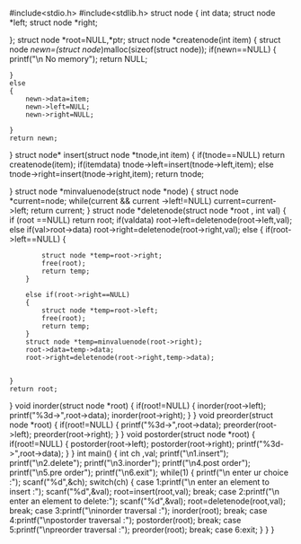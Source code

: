 #include<stdio.h>
#include<stdlib.h>
struct node
{
    int data;
    struct node *left;
    struct node *right;
    
    
};
struct node *root=NULL,*ptr;
struct node *createnode(int item)
{
    struct node *newn=(struct node*)malloc(sizeof(struct node));
    if(newn==NULL)
    {
        printf("\n No memory");
        return NULL;
        
    }
    else
    {
        newn->data=item;
        newn->left=NULL;
        newn->right=NULL;
        
    }
    return newn;
}
struct node* insert(struct node *tnode,int item)
{
    if(tnode==NULL)
    return createnode(item);
    if(item<tnode->data)
    tnode->left=insert(tnode->left,item);
    else
    tnode->right=insert(tnode->right,item);
    return tnode;
    
}
struct node *minvaluenode(struct node *node)
{
    struct node *current=node;
    while(current && current ->left!=NULL)
    current=current->left;
    return current;
}
struct node *deletenode(struct node *root , int val)
{
    if (root ==NULL)
    return root;
    if(val<root->data)
    root->left=deletenode(root->left,val);
    else if(val>root->data)
    root->right=deletenode(root->right,val);
    else
    {
        if(root->left==NULL)
        {
        
            struct node *temp=root->right;
            free(root);
            return temp;
        }
            
        else if(root->right==NULL)
        {
            struct node *temp=root->left;
            free(root);
            return temp;
        }
        struct node *temp=minvaluenode(root->right);
        root->data=temp->data;
        root->right=deletenode(root->right,temp->data);
        
        
    }
    return root;
}
void inorder(struct node *root)
{
    if(root!=NULL)
    {
        inorder(root->left);
        printf("%3d->",root->data);
        inorder(root->right);
    }
}
void preorder(struct node *root)
{
    if(root!=NULL)
    {
        printf("%3d->",root->data);
        preorder(root->left);
        preorder(root->right);
    }
}
void postorder(struct node *root)
{
    if(root!=NULL)
    {
        postorder(root->left);
        postorder(root->right);
        printf("%3d->",root->data);
    }
}
int main()
{
    int ch ,val;
    printf("\n1.insert");
    printf("\n2.delete");
    printf("\n3.inorder");
    printf("\n4.post order");
    printf("\n5.pre order");
    printf("\n6.exit");
    while(1)
    {
        printf("\n enter ur choice :");
        scanf("%d",&ch);
        switch(ch)
        {
            case 1:printf("\n enter an element to insert :");
                    scanf("%d",&val);
                    root=insert(root,val);
                    break;
            case 2:printf("\n enter an element to delete:");
                    scanf("%d",&val);
                    root=deletenode(root,val);
                    break;
            case 3:printf("\ninorder traversal :");
                    inorder(root);
                    break;
            case 4:printf("\npostorder traversal :");
                    postorder(root);
                    break;
            case 5:printf("\npreorder traversal :");
                    preorder(root);
                    break;
            case 6:exit;
        }
    }
}
